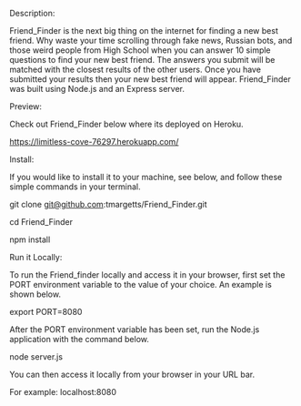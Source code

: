 Description:

Friend_Finder is the next big thing on the internet for finding a new best friend. Why waste your time scrolling through fake news, Russian bots, and those weird people from High School when you can answer 10 simple questions to find your new best friend. 
The answers you submit will be matched with the closest results of the other users. Once you have submitted your results then your new best friend will appear. 
Friend_Finder was built using Node.js and an Express server. 

Preview:

Check out Friend_Finder below where its deployed on Heroku.

https://limitless-cove-76297.herokuapp.com/

Install:

If you would like to install it to your machine, see below, and follow these simple commands in your terminal.

git clone git@github.com:tmargetts/Friend_Finder.git

cd Friend_Finder

npm install

Run it Locally:

To run the Friend_finder locally and access it in your browser, first set the PORT environment variable to the value of your choice. An example is shown below.

export PORT=8080

After the PORT environment variable has been set, run the Node.js application with the command below.

node server.js

You can then access it locally from your browser in your URL bar. 

For example: localhost:8080
